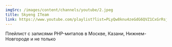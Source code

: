 ```yaml
---
imgSrc: /images/content/channels/youtube/2.jpeg
title: Skyeng ITeam
link: https://www.youtube.com/playlist?list=PLyQw8knu4zeGdG6QVZ1CxGrRsjEfrAN66
---
```


Плейлист с записями PHP-митапов в Москве, Казани, Нижнем-Новгороде и не только
